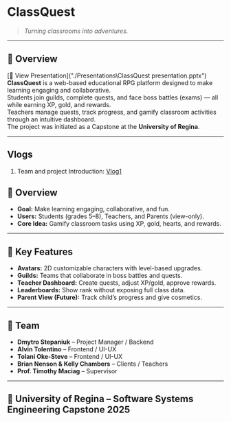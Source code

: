# ClassQuest


> *Turning classrooms into adventures.*

---

## 🧭 Overview

[📂 View Presentation]("./Presentations\ClassQuest presentation.pptx")
**ClassQuest** is a web-based educational RPG platform designed to make learning engaging and collaborative.  
Students join guilds, complete quests, and face boss battles (exams) — all while earning XP, gold, and rewards.  
Teachers manage quests, track progress, and gamify classroom activities through an intuitive dashboard.  
The project was initiated as a Capstone at the **University of Regina**.

---

## Vlogs

1. Team and project Introduction: [Vlog1](https://www.youtube.com/watch?v=lCHaV5K9AQU)


## 🚀 Overview
- **Goal:** Make learning engaging, collaborative, and fun.  
- **Users:** Students (grades 5–8), Teachers, and Parents (view-only).  
- **Core Idea:** Gamify classroom tasks using XP, gold, hearts, and rewards.

---

## 🧩 Key Features
- **Avatars:** 2D customizable characters with level-based upgrades.  
- **Guilds:** Teams that collaborate in boss battles and quests.  
- **Teacher Dashboard:** Create quests, adjust XP/gold, approve rewards.  
- **Leaderboards:** Show rank without exposing full class data.  
- **Parent View (Future):** Track child’s progress and give cosmetics.

---

## 👥 Team
- **Dmytro Stepaniuk** – Project Manager / Backend  
- **Alvin Tolentino** – Frontend / UI-UX  
- **Tolani Oke-Steve** – Frontend / UI-UX  
- **Brian Nenson & Kelly Chambers** – Clients / Teachers  
- **Prof. Timothy Maciag** – Supervisor  

---

## 🏫 University of Regina – Software Systems Engineering Capstone 2025